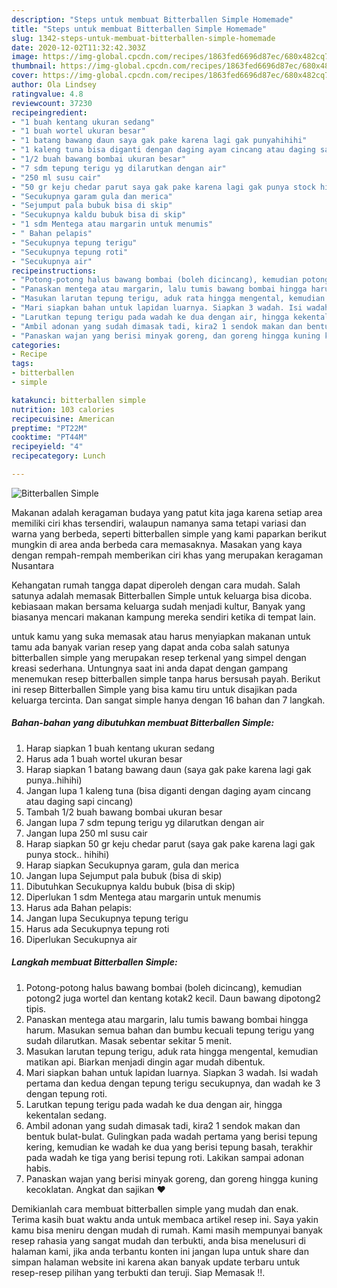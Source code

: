 ```yaml
---
description: "Steps untuk membuat Bitterballen Simple Homemade"
title: "Steps untuk membuat Bitterballen Simple Homemade"
slug: 1342-steps-untuk-membuat-bitterballen-simple-homemade
date: 2020-12-02T11:32:42.303Z
image: https://img-global.cpcdn.com/recipes/1863fed6696d87ec/680x482cq70/bitterballen-simple-foto-resep-utama.jpg
thumbnail: https://img-global.cpcdn.com/recipes/1863fed6696d87ec/680x482cq70/bitterballen-simple-foto-resep-utama.jpg
cover: https://img-global.cpcdn.com/recipes/1863fed6696d87ec/680x482cq70/bitterballen-simple-foto-resep-utama.jpg
author: Ola Lindsey
ratingvalue: 4.8
reviewcount: 37230
recipeingredient:
- "1 buah kentang ukuran sedang"
- "1 buah wortel ukuran besar"
- "1 batang bawang daun saya gak pake karena lagi gak punyahihihi"
- "1 kaleng tuna bisa diganti dengan daging ayam cincang atau daging sapi cincang"
- "1/2 buah bawang bombai ukuran besar"
- "7 sdm tepung terigu yg dilarutkan dengan air"
- "250 ml susu cair"
- "50 gr keju chedar parut saya gak pake karena lagi gak punya stock hihihi"
- "Secukupnya garam gula dan merica"
- "Sejumput pala bubuk bisa di skip"
- "Secukupnya kaldu bubuk bisa di skip"
- "1 sdm Mentega atau margarin untuk menumis"
- " Bahan pelapis"
- "Secukupnya tepung terigu"
- "Secukupnya tepung roti"
- "Secukupnya air"
recipeinstructions:
- "Potong-potong halus bawang bombai (boleh dicincang), kemudian potong2 juga wortel dan kentang kotak2 kecil. Daun bawang dipotong2 tipis."
- "Panaskan mentega atau margarin, lalu tumis bawang bombai hingga harum. Masukan semua bahan dan bumbu kecuali tepung terigu yang sudah dilarutkan. Masak sebentar sekitar 5 menit."
- "Masukan larutan tepung terigu, aduk rata hingga mengental, kemudian matikan api. Biarkan menjadi dingin agar mudah dibentuk."
- "Mari siapkan bahan untuk lapidan luarnya. Siapkan 3 wadah. Isi wadah pertama dan kedua dengan tepung terigu secukupnya, dan wadah ke 3 dengan tepung roti."
- "Larutkan tepung terigu pada wadah ke dua dengan air, hingga kekentalan sedang."
- "Ambil adonan yang sudah dimasak tadi, kira2 1 sendok makan dan bentuk bulat-bulat. Gulingkan pada wadah pertama yang berisi tepung kering, kemudian ke wadah ke dua yang berisi tepung basah, terakhir pada wadah ke tiga yang berisi tepung roti. Lakikan sampai adonan habis."
- "Panaskan wajan yang berisi minyak goreng, dan goreng hingga kuning kecoklatan. Angkat dan sajikan ❤️"
categories:
- Recipe
tags:
- bitterballen
- simple

katakunci: bitterballen simple 
nutrition: 103 calories
recipecuisine: American
preptime: "PT22M"
cooktime: "PT44M"
recipeyield: "4"
recipecategory: Lunch

---
```



![Bitterballen Simple](https://img-global.cpcdn.com/recipes/1863fed6696d87ec/680x482cq70/bitterballen-simple-foto-resep-utama.jpg)

Makanan adalah keragaman budaya yang patut kita jaga karena setiap area memiliki ciri khas tersendiri, walaupun namanya sama tetapi variasi dan warna yang berbeda, seperti bitterballen simple yang kami paparkan berikut mungkin di area anda berbeda cara memasaknya. Masakan yang kaya dengan rempah-rempah memberikan ciri khas yang merupakan keragaman Nusantara

Kehangatan rumah tangga dapat diperoleh dengan cara mudah. Salah satunya adalah memasak Bitterballen Simple untuk keluarga bisa dicoba. kebiasaan makan bersama keluarga sudah menjadi kultur, Banyak yang biasanya mencari makanan kampung mereka sendiri ketika di tempat lain.



untuk kamu yang suka memasak atau harus menyiapkan makanan untuk tamu ada banyak varian resep yang dapat anda coba salah satunya bitterballen simple yang merupakan resep terkenal yang simpel dengan kreasi sederhana. Untungnya saat ini anda dapat dengan gampang menemukan resep bitterballen simple tanpa harus bersusah payah.
Berikut ini resep Bitterballen Simple yang bisa kamu tiru untuk disajikan pada keluarga tercinta. Dan sangat simple hanya dengan 16 bahan dan 7 langkah.


<!--inarticleads1-->

##### Bahan-bahan yang dibutuhkan membuat Bitterballen Simple:

1. Harap siapkan 1 buah kentang ukuran sedang
1. Harus ada 1 buah wortel ukuran besar
1. Harap siapkan 1 batang bawang daun (saya gak pake karena lagi gak punya..hihihi)
1. Jangan lupa 1 kaleng tuna (bisa diganti dengan daging ayam cincang atau daging sapi cincang)
1. Tambah 1/2 buah bawang bombai ukuran besar
1. Jangan lupa 7 sdm tepung terigu yg dilarutkan dengan air
1. Jangan lupa 250 ml susu cair
1. Harap siapkan 50 gr keju chedar parut (saya gak pake karena lagi gak punya stock.. hihihi)
1. Harap siapkan Secukupnya garam, gula dan merica
1. Jangan lupa Sejumput pala bubuk (bisa di skip)
1. Dibutuhkan Secukupnya kaldu bubuk (bisa di skip)
1. Diperlukan 1 sdm Mentega atau margarin untuk menumis
1. Harus ada  Bahan pelapis:
1. Jangan lupa Secukupnya tepung terigu
1. Harus ada Secukupnya tepung roti
1. Diperlukan Secukupnya air




<!--inarticleads2-->

##### Langkah membuat  Bitterballen Simple:

1. Potong-potong halus bawang bombai (boleh dicincang), kemudian potong2 juga wortel dan kentang kotak2 kecil. Daun bawang dipotong2 tipis.
1. Panaskan mentega atau margarin, lalu tumis bawang bombai hingga harum. Masukan semua bahan dan bumbu kecuali tepung terigu yang sudah dilarutkan. Masak sebentar sekitar 5 menit.
1. Masukan larutan tepung terigu, aduk rata hingga mengental, kemudian matikan api. Biarkan menjadi dingin agar mudah dibentuk.
1. Mari siapkan bahan untuk lapidan luarnya. Siapkan 3 wadah. Isi wadah pertama dan kedua dengan tepung terigu secukupnya, dan wadah ke 3 dengan tepung roti.
1. Larutkan tepung terigu pada wadah ke dua dengan air, hingga kekentalan sedang.
1. Ambil adonan yang sudah dimasak tadi, kira2 1 sendok makan dan bentuk bulat-bulat. Gulingkan pada wadah pertama yang berisi tepung kering, kemudian ke wadah ke dua yang berisi tepung basah, terakhir pada wadah ke tiga yang berisi tepung roti. Lakikan sampai adonan habis.
1. Panaskan wajan yang berisi minyak goreng, dan goreng hingga kuning kecoklatan. Angkat dan sajikan ❤️




Demikianlah cara membuat bitterballen simple yang mudah dan enak. Terima kasih buat waktu anda untuk membaca artikel resep ini. Saya yakin kamu bisa meniru dengan mudah di rumah. Kami masih mempunyai banyak resep rahasia yang sangat mudah dan terbukti, anda bisa menelusuri di halaman kami, jika anda terbantu konten ini jangan lupa untuk share dan simpan halaman website ini karena akan banyak update terbaru untuk resep-resep pilihan yang terbukti dan teruji. Siap Memasak !!. 
